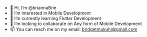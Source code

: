 - 👋 Hi, I’m @briannaBrie
- 👀 I’m interested in Mobile Development
- 🌱 I’m currently learning Flutter Development
- 💞️ I’m looking to collaborate on Any form of Mobile Development
- 📫 You can reach me on my email: bridgetmukuhi@gmail.com

<!---
briannaBrie/briannaBrie is a ✨ special ✨ repository because its `README.md` (this file) appears on your GitHub profile.
You can click the Preview link to take a look at your changes.
--->
